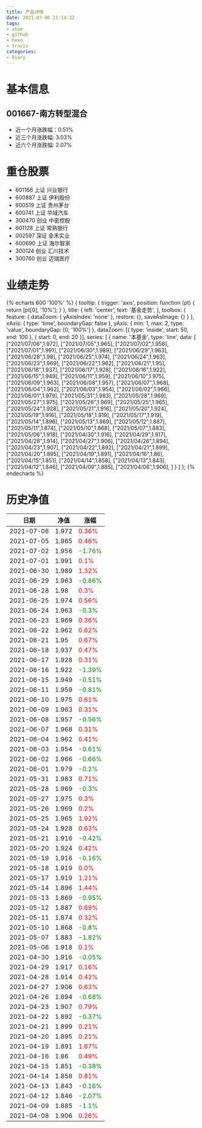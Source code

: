 ```yaml
---
title: 产品详情
date: 2021-07-06 21:14:32
tags:
- atom
- github
- hexo
- travis
categories:
- Diary
---
```


# 基本信息
## 001667-南方转型混合
- 近一个月涨跌幅：0.51%
- 近三个月涨跌幅: 3.03%
- 近六个月涨跌幅: 2.07%

# 重仓股票
- 601166 上证 兴业银行
- 600887 上证 伊利股份
- 600519 上证 贵州茅台
- 600741 上证 华域汽车
- 300470 创业 中密控股
- 601128 上证 常熟银行
- 002597 深证 金禾实业
- 600690 上证 海尔智家
- 300124 创业 汇川技术
- 300760 创业 迈瑞医疗
# 业绩走势

{% echarts 600 '100%' %}
{
  tooltip: {
        trigger: 'axis',
        position: function (pt) {
            return [pt[0], '10%'];
        }
    },
    title: {
        left: 'center',
        text: '基金走势',
    },
    toolbox: {
        feature: {
            dataZoom: {
                yAxisIndex: 'none'
            },
            restore: {},
            saveAsImage: {}
        }
    },
    xAxis: {
        type: 'time',
        boundaryGap: false
    },
    yAxis: {
        min: 1,
        max: 2,
        type: 'value',
        boundaryGap: [0, '100%']
    },
    dataZoom: [{
        type: 'inside',
        start: 50,
        end: 100
    }, {
        start: 0,
        end: 20
    }],
    series: [
        {
            name: '本基金',
            type: 'line',
            data: [
["2021/07/06",1.972],
["2021/07/05",1.965],
["2021/07/02",1.956],
["2021/07/01",1.991],
["2021/06/30",1.989],
["2021/06/29",1.963],
["2021/06/28",1.98],
["2021/06/25",1.974],
["2021/06/24",1.963],
["2021/06/23",1.969],
["2021/06/22",1.962],
["2021/06/21",1.95],
["2021/06/18",1.937],
["2021/06/17",1.928],
["2021/06/16",1.922],
["2021/06/15",1.949],
["2021/06/11",1.959],
["2021/06/10",1.975],
["2021/06/09",1.963],
["2021/06/08",1.957],
["2021/06/07",1.968],
["2021/06/04",1.962],
["2021/06/03",1.954],
["2021/06/02",1.966],
["2021/06/01",1.979],
["2021/05/31",1.983],
["2021/05/28",1.969],
["2021/05/27",1.975],
["2021/05/26",1.969],
["2021/05/25",1.965],
["2021/05/24",1.928],
["2021/05/21",1.916],
["2021/05/20",1.924],
["2021/05/19",1.916],
["2021/05/18",1.919],
["2021/05/17",1.919],
["2021/05/14",1.896],
["2021/05/13",1.869],
["2021/05/12",1.887],
["2021/05/11",1.874],
["2021/05/10",1.868],
["2021/05/07",1.883],
["2021/05/06",1.918],
["2021/04/30",1.916],
["2021/04/29",1.917],
["2021/04/28",1.914],
["2021/04/27",1.906],
["2021/04/26",1.894],
["2021/04/23",1.907],
["2021/04/22",1.892],
["2021/04/21",1.899],
["2021/04/20",1.895],
["2021/04/19",1.891],
["2021/04/16",1.86],
["2021/04/15",1.851],
["2021/04/14",1.858],
["2021/04/13",1.843],
["2021/04/12",1.846],
["2021/04/09",1.885],
["2021/04/08",1.906],
]
        }
    ]
};
{% endecharts %}

# 历史净值

| 日期 | 净值 | 涨幅 |
| --- | --- | --- |
|2021-07-06|1.972|<font color=red>0.36%</font>|
|2021-07-05|1.965|<font color=red>0.46%</font>|
|2021-07-02|1.956|<font color=green>-1.76%</font>|
|2021-07-01|1.991|<font color=red>0.1%</font>|
|2021-06-30|1.989|<font color=red>1.32%</font>|
|2021-06-29|1.963|<font color=green>-0.86%</font>|
|2021-06-28|1.98|<font color=red>0.3%</font>|
|2021-06-25|1.974|<font color=red>0.56%</font>|
|2021-06-24|1.963|<font color=green>-0.3%</font>|
|2021-06-23|1.969|<font color=red>0.36%</font>|
|2021-06-22|1.962|<font color=red>0.62%</font>|
|2021-06-21|1.95|<font color=red>0.67%</font>|
|2021-06-18|1.937|<font color=red>0.47%</font>|
|2021-06-17|1.928|<font color=red>0.31%</font>|
|2021-06-16|1.922|<font color=green>-1.39%</font>|
|2021-06-15|1.949|<font color=green>-0.51%</font>|
|2021-06-11|1.959|<font color=green>-0.81%</font>|
|2021-06-10|1.975|<font color=red>0.61%</font>|
|2021-06-09|1.963|<font color=red>0.31%</font>|
|2021-06-08|1.957|<font color=green>-0.56%</font>|
|2021-06-07|1.968|<font color=red>0.31%</font>|
|2021-06-04|1.962|<font color=red>0.41%</font>|
|2021-06-03|1.954|<font color=green>-0.61%</font>|
|2021-06-02|1.966|<font color=green>-0.66%</font>|
|2021-06-01|1.979|<font color=green>-0.2%</font>|
|2021-05-31|1.983|<font color=red>0.71%</font>|
|2021-05-28|1.969|<font color=green>-0.3%</font>|
|2021-05-27|1.975|<font color=red>0.3%</font>|
|2021-05-26|1.969|<font color=red>0.2%</font>|
|2021-05-25|1.965|<font color=red>1.92%</font>|
|2021-05-24|1.928|<font color=red>0.63%</font>|
|2021-05-21|1.916|<font color=green>-0.42%</font>|
|2021-05-20|1.924|<font color=red>0.42%</font>|
|2021-05-19|1.916|<font color=green>-0.16%</font>|
|2021-05-18|1.919|<font color=red>0.0%</font>|
|2021-05-17|1.919|<font color=red>1.21%</font>|
|2021-05-14|1.896|<font color=red>1.44%</font>|
|2021-05-13|1.869|<font color=green>-0.95%</font>|
|2021-05-12|1.887|<font color=red>0.69%</font>|
|2021-05-11|1.874|<font color=red>0.32%</font>|
|2021-05-10|1.868|<font color=green>-0.8%</font>|
|2021-05-07|1.883|<font color=green>-1.82%</font>|
|2021-05-06|1.918|<font color=red>0.1%</font>|
|2021-04-30|1.916|<font color=green>-0.05%</font>|
|2021-04-29|1.917|<font color=red>0.16%</font>|
|2021-04-28|1.914|<font color=red>0.42%</font>|
|2021-04-27|1.906|<font color=red>0.63%</font>|
|2021-04-26|1.894|<font color=green>-0.68%</font>|
|2021-04-23|1.907|<font color=red>0.79%</font>|
|2021-04-22|1.892|<font color=green>-0.37%</font>|
|2021-04-21|1.899|<font color=red>0.21%</font>|
|2021-04-20|1.895|<font color=red>0.21%</font>|
|2021-04-19|1.891|<font color=red>1.67%</font>|
|2021-04-16|1.86|<font color=red>0.49%</font>|
|2021-04-15|1.851|<font color=green>-0.38%</font>|
|2021-04-14|1.858|<font color=red>0.81%</font>|
|2021-04-13|1.843|<font color=green>-0.16%</font>|
|2021-04-12|1.846|<font color=green>-2.07%</font>|
|2021-04-09|1.885|<font color=green>-1.1%</font>|
|2021-04-08|1.906|<font color=red>0.26%</font>|
